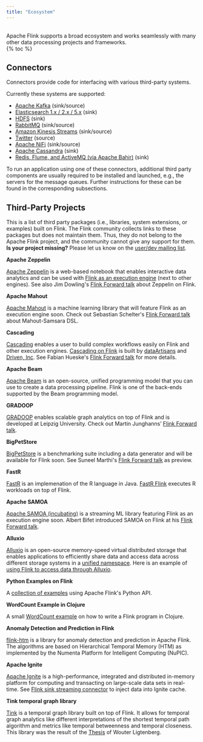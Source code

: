 ```yaml
---
title: "Ecosystem"
---
```

<br>
Apache Flink supports a broad ecosystem and works seamlessly with
many other data processing projects and frameworks.
<br>
{% toc %}

## Connectors

<p>Connectors provide code for interfacing with various third-party systems.</p>

<p>Currently these systems are supported:</p>

<ul>
  <li><a href="{{site.docs-stable}}/dev/connectors/kafka.html" target="_blank">Apache Kafka</a> (sink/source)</li>
  <li><a href="{{site.docs-stable}}/dev/connectors/elasticsearch.html" target="_blank">Elasticsearch 1.x / 2.x / 5.x</a> (sink)</li>
  <li><a href="{{site.docs-stable}}/dev/connectors/filesystem_sink.html" target="_blank">HDFS</a> (sink)</li>
  <li><a href="{{site.docs-stable}}/dev/connectors/rabbitmq.html" target="_blank">RabbitMQ</a> (sink/source)</li>
  <li><a href="{{site.docs-stable}}/dev/connectors/kinesis.html" target="_blank">Amazon Kinesis Streams</a> (sink/source)</li>
  <li><a href="{{site.docs-stable}}/dev/connectors/twitter.html" target="_blank">Twitter</a> (source)</li>
  <li><a href="{{site.docs-stable}}/dev/connectors/nifi.html" target="_blank">Apache NiFi</a> (sink/source)</li>
  <li><a href="{{site.docs-stable}}/dev/connectors/cassandra.html" target="_blank">Apache Cassandra</a> (sink)</li>
  <li><a href="https://github.com/apache/bahir-flink" target="_blank">Redis, Flume, and ActiveMQ (via Apache Bahir)</a> (sink)</li>
</ul>

To run an application using one of these connectors, additional third party
components are usually required to be installed and launched, e.g., the servers
for the message queues. Further instructions for these can be found in the
corresponding subsections.


## Third-Party Projects

This is a list of third party packages (i.e., libraries, system extensions, or examples) built on Flink.
The Flink community collects links to these packages but does not maintain them.
Thus, they do not belong to the Apache Flink project, and the community cannot give any support for them.
**Is your project missing?**
Please let us know on the [user/dev mailing list](#mailing-lists).

**Apache Zeppelin**

[Apache Zeppelin](https://zeppelin.incubator.apache.org/) is a web-based notebook that enables interactive data analytics and can be used with
[Flink as an execution engine](https://zeppelin.incubator.apache.org/docs/interpreter/flink.html) (next to other engines).
See also Jim Dowling's [Flink Forward talk](http://www.slideshare.net/FlinkForward/jim-dowling-interactive-flink-analytics-with-hopsworks-and-zeppelin) about Zeppelin on Flink.

**Apache Mahout**

[Apache Mahout](https://mahout.apache.org/) is a machine learning library that will feature Flink as an execution engine soon.
Check out Sebastian Schelter's [Flink Forward talk](http://www.slideshare.net/FlinkForward/sebastian-schelter-distributed-machine-learing-with-the-samsara-dsl) about Mahout-Samsara DSL.

**Cascading**

[Cascading](http://www.cascading.org/cascading-flink/) enables a user to build complex workflows easily on Flink and other execution engines.
[Cascading on Flink](https://github.com/dataArtisans/cascading-flink) is built by [dataArtisans](http://data-artisans.com/) and [Driven, Inc](http://www.driven.io/).
See Fabian Hueske's [Flink Forward talk](http://www.slideshare.net/FlinkForward/fabian-hueske-training-cascading-on-flink) for more details.

**Apache Beam**

[Apache Beam](https://beam.apache.org/) is an open-source, unified programming model that you can use to create a data processing pipeline. Flink is one of the back-ends supported by the Beam programming model.

**GRADOOP**

[GRADOOP](http://dbs.uni-leipzig.de/en/research/projects/gradoop) enables scalable graph analytics on top of Flink and is developed at Leipzig University. Check out Martin Junghanns’ [Flink Forward talk](http://www.slideshare.net/FlinkForward/martin-junghans-gradoop-scalable-graph-analytics-with-apache-flink).

**BigPetStore**

[BigPetStore](https://github.com/apache/bigtop/tree/master/bigtop-bigpetstore) is a benchmarking suite including a data generator and will be available for Flink soon.
See Suneel Marthi's [Flink Forward talk](http://www.slideshare.net/FlinkForward/suneel-marthi-bigpetstore-flink-a-comprehensive-blueprint-for-apache-flink?ref=http://flink-forward.org/?session=tbd-3) as preview.

**FastR**

[FastR](https://github.com/oracle/fastr) is an implemenation of the R language in Java. [FastR Flink](https://bitbucket.org/allr/fastr-flink/src/3535a9b7c7f208508d6afbcdaf1de7d04fa2bf79/README_FASTR_FLINK.md?at=default&fileviewer=file-view-default) executes R workloads on top of Flink.

**Apache SAMOA**

[Apache SAMOA (incubating)](https://samoa.incubator.apache.org/) is a streaming ML library featuring Flink as an execution engine soon. Albert Bifet introduced SAMOA on Flink at his [Flink Forward talk](http://www.slideshare.net/FlinkForward/albert-bifet-apache-samoa-mining-big-data-streams-with-apache-flink?ref=http://flink-forward.org/?session=apache-samoa-mining-big-data-streams-with-apache-flink).

**Alluxio**

[Alluxio](http://www.alluxio.org/) is an open-source memory-speed virtual distributed storage that enables applications to efficiently share data and access data across different storage systems in a [unified namespace](http://www.alluxio.org/docs/master/en/Unified-and-Transparent-Namespace.html). Here is an example of [using Flink to access data through Alluxio](http://www.alluxio.org/docs/master/en/Running-Flink-on-Alluxio.html).

**Python Examples on Flink**

A [collection of examples](https://github.com/wdm0006/flink-python-examples) using Apache Flink's Python API.

**WordCount Example in Clojure**

A small [WordCount example](https://github.com/mjsax/flink-external/tree/master/flink-clojure) on how to write a Flink program in Clojure.

**Anomaly Detection and Prediction in Flink**

[flink-htm](https://github.com/nupic-community/flink-htm) is a library for anomaly detection and prediction in Apache Flink. The algorithms are based on Hierarchical Temporal Memory (HTM) as implemented by the Numenta Platform for Intelligent Computing (NuPIC).

**Apache Ignite**

[Apache Ignite](https://ignite.apache.org) is a high-performance, integrated and distributed in-memory platform for computing and transacting on large-scale data sets in real-time. See [Flink sink streaming connector](https://github.com/apache/ignite/tree/master/modules/flink) to inject data into Ignite cache.

**Tink temporal graph library**

[Tink](https://github.com/otherwise777/Temporal_Graph_library) is a temporal graph library built on top of Flink. It allows for temporal graph analytics like different interpretations of the shortest temporal path algorithm and metrics like temporal betweenness and temporal closeness. This library was the result of the [Thesis](http://www.win.tue.nl/~gfletche/ligtenberg2017.pdf) of Wouter Ligtenberg.
